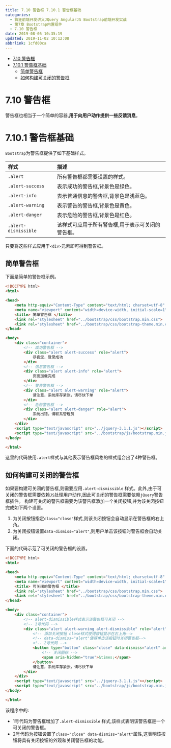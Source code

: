 ```yaml
---
title: 7.10 警告框 7.10.1 警告框基础
categories: 
  - 疯狂前端开发讲义JQuery AngularJS Bootstrap前端开发实战
  - 第7章 Bootstrap内置组件
  - 7.10 警告框
date: 2019-08-05 10:35:19
updated: 2019-11-02 10:12:08
abbrlink: 1cfd00ca
---
```

<div id='my_toc'>

- [7.10 警告框](/JavaReadingNotes/1cfd00ca/#7-10-警告框)
- [7.10.1 警告框基础](/JavaReadingNotes/1cfd00ca/#7-10-1-警告框基础)
    - [简单警告框](/JavaReadingNotes/1cfd00ca/#简单警告框)
    - [如何构建可关闭的警告框](/JavaReadingNotes/1cfd00ca/#如何构建可关闭的警告框)

</div>
<!--more-->
<script>if (navigator.platform.toLowerCase() == 'win32'){document.getElementById('my_toc').style.display = 'none';}</script>

<!--end-->
<!--SSTStart-->
# 7.10 警告框 #
警告框也相当于一个简单的容器,**用于向用户动作提供一些反馈消息**。
# 7.10.1 警告框基础 #
`Bootstrap`为警告框提供了如下基础样式。

|样式|描述|
|:---|:---|
|`.alert`|所有警告框都需要设置的样式。|
|`.alert-success`|表示成功的警告框,背景色是绿色。|
|`.alert-info`|表示普通信息的警告框,背景色是浅蓝色。|
|`.alert-warning`|表示警告的警告框,背景色是黄色。|
|`.alert-danger`|表示危险的警告框,背景色是红色。|
|`.alert-dismissible`|该样式可应用于所有警告框,用于表示可关闭的警告框。|
只要将这些样式应用于`<div>`元素即可得到警告框。
## 简单警告框 ##
下面是简单的警告框示例。
```html
<!DOCTYPE html>
<html>

<head>
	<meta http-equiv="Content-Type" content="text/html; charset=utf-8" />
	<meta name="viewport" content="width=device-width, initial-scale=1">
	<title> 简单警告框 </title>
	<link rel="stylesheet" href="../bootstrap/css/bootstrap.min.css">
	<link rel="stylesheet" href="../bootstrap/css/bootstrap-theme.min.css">
</head>

<body>
	<div class="container">
		<!-- 成功警告框 -->
		<div class="alert alert-success" role="alert">
			恭喜您，登录成功
		</div>
		<!-- 信息警告框 -->
		<div class="alert alert-info" role="alert">
			页面加载完成
		</div>
		<!-- 警告警告框 -->
		<div class="alert alert-warning" role="alert">
			请注意，系统库存紧张，请尽快下单
		</div>
		<!-- 危险警告框 -->
		<div class="alert alert-danger" role="alert">
			系统出错，请联系管理员
		</div>
	</div>
	<script type="text/javascript" src="../jquery-3.1.1.js"></script>
	<script type="text/javascript" src="../bootstrap/js/bootstrap.min.js"></script>
</body>

</html>
```
这里的代码使用`.alert`样式与其他表示警告框风格的样式组合出了4种警告框。
## 如何构建可关闭的警告框 ##
如果要构建可关闭的警告框,则需要应用`.alert-dismissible` 样式。此外,由于可关闭的警告框需要依赖`JS`处理用户动作,因此可关闭的警告框需要依赖`jQuery`警告框插件。
构建可关闭的警告框需要为该警告框添加一个关闭按钮,并为该关闭按钮完成如下两个设置。
1. 为关闭按钮指定`class="close"`样式,则该关闭按钮会自动显示在警告框的右上角。
2. 为关闭按钮设置`data-dismiss="alert"`,则用户单击该按钮时警告框会自动关闭。

下面的代码示范了可关闭的警告框的设置。
```html
<!DOCTYPE html>
<html>

<head>
	<meta http-equiv="Content-Type" content="text/html; charset=utf-8" />
	<meta name="viewport" content="width=device-width, initial-scale=1">
	<title> 可关闭的警告框 </title>
	<link rel="stylesheet" href="../bootstrap/css/bootstrap.min.css">
	<link rel="stylesheet" href="../bootstrap/css/bootstrap-theme.min.css">
</head>

<body>
	<div class="container">
		<!-- alert-dismissible样式表示该警告框可关闭 -->
		<!-- 1号代码 -->
		<div class="alert alert-warning alert-dismissible" role="alert">
			<!-- 添加关闭按钮 close样式使得按钮显示在右上角-->
			<!-- data-dismiss="alert"使得单击该按钮时关闭警告框-->
			<!-- 2号代码 -->
			<button type="button" class="close" data-dismiss="alert" aria-label="关闭">
				<!-- 关闭图标 -->
				<span aria-hidden="true">&times;</span>
			</button>
			请注意，系统库存紧张，请尽快下单
		</div>
	</div>
	<script type="text/javascript" src="../jquery-3.1.1.js"></script>
	<script type="text/javascript" src="../bootstrap/js/bootstrap.min.js"></script>
</body>

</html>
```
该程序中的:
- 1号代码为警告框增加了`.alert-dismissible` 样式,该样式表明该警告框是一个可关闭的警告框。
- 2号代码为按钮设置了`class="close" data-dismiss="alert"`属性,这表明该按钮将具有关闭按钮的外观和关闭警告框的功能。
<!--SSTStop-->

